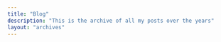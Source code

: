 ```yaml
---
title: "Blog"
description: "This is the archive of all my posts over the years"
layout: "archives"
---
```

